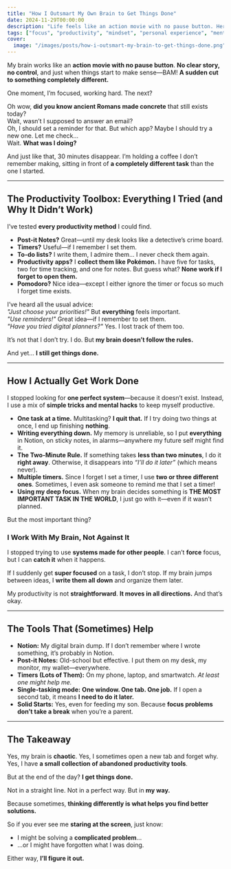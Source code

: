 ```yaml
---
title: "How I Outsmart My Own Brain to Get Things Done"
date: 2024-11-29T00:00:00
description: "Life feels like an action movie with no pause button. Here's how I handle the chaos and still get things done."
tags: ["focus", "productivity", "mindset", "personal experience", "mental strategies"]
cover:
  image: "/images/posts/how-i-outsmart-my-brain-to-get-things-done.png"
---
```

My brain works like an **action movie with no pause button**. **No clear story, no control**, and just when things start to make sense—BAM! **A sudden cut to something completely different.**  

One moment, I’m focused, working hard. The next?  

Oh wow, **did you know ancient Romans made concrete** that still exists today?  
Wait, wasn’t I supposed to answer an email?  
Oh, I should set a reminder for that. But which app? Maybe I should try a new one. Let me check...  
Wait. **What was I doing?**  

And just like that, 30 minutes disappear. I’m holding a coffee I don’t remember making, sitting in front of **a completely different task** than the one I started.  

---

## **The Productivity Toolbox: Everything I Tried (and Why It Didn’t Work)**  

I’ve tested **every productivity method** I could find.  

- **Post-it Notes?** Great—until my desk looks like a detective’s crime board.  
- **Timers?** Useful—if I remember I set them.  
- **To-do lists?** I write them, I admire them... I never check them again.  
- **Productivity apps?** I **collect them like Pokémon.** I have five for tasks, two for time tracking, and one for notes. But guess what? **None work if I forget to open them.**  
- **Pomodoro?** Nice idea—except I either ignore the timer or focus so much I forget time exists.  

I’ve heard all the usual advice:  
*"Just choose your priorities!"* But **everything** feels important.  
*"Use reminders!"* Great idea—if I remember to set them.  
*"Have you tried digital planners?"* Yes. I lost track of them too.  

It’s not that I don’t try. I do. But **my brain doesn’t follow the rules.**  

And yet… **I still get things done.**  

---

## **How I Actually Get Work Done**  

I stopped looking for **one perfect system**—because it doesn’t exist. Instead, I use a mix of **simple tricks and mental hacks** to keep myself productive.  

- **One task at a time.** Multitasking? **I quit that.** If I try doing two things at once, I end up finishing **nothing**.  
- **Writing everything down.** My memory is unreliable, so I put **everything** in Notion, on sticky notes, in alarms—anywhere my future self might find it.  
- **The Two-Minute Rule.** If something takes **less than two minutes**, I do it **right away**. Otherwise, it disappears into *“I’ll do it later”* (which means never).  
- **Multiple timers.** Since I forget I set a timer, I use **two or three different ones**. Sometimes, I even ask someone to remind me that I set a timer!  
- **Using my deep focus.** When my brain decides something is **THE MOST IMPORTANT TASK IN THE WORLD**, I just go with it—even if it wasn’t planned.  

But the most important thing?  

### **I Work With My Brain, Not Against It**  

I stopped trying to use **systems made for other people**. I can’t **force** focus, but I can **catch it** when it happens.  

If I suddenly get **super focused** on a task, I don’t stop. If my brain jumps between ideas, I **write them all down** and organize them later.  

My productivity is not **straightforward**. **It moves in all directions.** And that’s okay.  

---

## **The Tools That (Sometimes) Help**  

- **Notion:** My digital brain dump. If I don’t remember where I wrote something, it’s probably in Notion.  
- **Post-it Notes:** Old-school but effective. I put them on my desk, my monitor, my wallet—everywhere.  
- **Timers (Lots of Them):** On my phone, laptop, and smartwatch. *At least one might help me.*  
- **Single-tasking mode:** **One window. One tab. One job.** If I open a second tab, it means **I need to do it later.**  
- **Solid Starts:** Yes, even for feeding my son. Because **focus problems don’t take a break** when you’re a parent.  

---

## **The Takeaway**  

Yes, my brain is **chaotic**. Yes, I sometimes open a new tab and forget why. Yes, I have **a small collection of abandoned productivity tools**.  

But at the end of the day? **I get things done.**  

Not in a straight line. Not in a perfect way. But in **my way.**  

Because sometimes, **thinking differently is what helps you find better solutions.**  

So if you ever see me **staring at the screen**, just know:  
- I might be solving a **complicated problem**...  
- ...or I might have forgotten what I was doing.  

Either way, **I’ll figure it out.**  